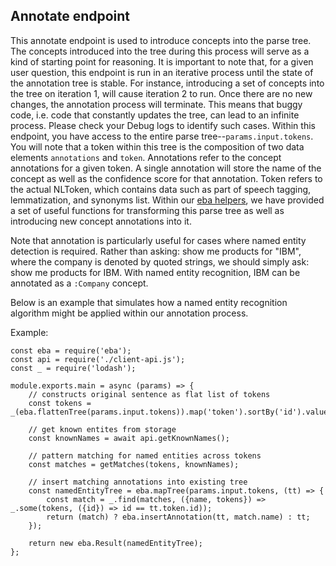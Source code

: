 ## Annotate endpoint

This annotate endpoint is used to introduce concepts into the parse tree. The concepts introduced into the tree during this process will serve as a kind of starting point for reasoning. It is important to note that, for a given user question, this endpoint is run in an iterative process until the state of the annotation tree is stable. For instance, introducing a set of concepts into the tree on iteration 1, will cause iteration 2 to run. Once there are no new changes, the annotation process will terminate. This means that buggy code, i.e. code that constantly updates the tree, can lead to an infinite process. Please check your Debug logs to identify such cases. Within this endpoint, you have access to the entire parse tree--`params.input.tokens`. You will note that a token within this tree is the composition of two data elements `annotations` and `token`. Annotations refer to the concept annotations for a given token. A single annotation will store the name of the concept as well as the confidence score for that annotation. Token refers to the actual NLToken, which contains data such as part of speech tagging, lemmatization, and synonyms list. Within our [eba helpers](../NodeHelpers.md), we have provided a set of useful functions for transforming this parse tree as well as introducing new concept annotations into it. 

Note that annotation is particularly useful for cases where named entity detection is required. Rather than asking: show me products for "IBM", where the company is denoted by quoted strings, we should simply ask: show me products for IBM. With named entity recognition, IBM can be annotated as a `:Company` concept.

Below is an example that simulates how a named entity recognition algorithm might be applied within our annotation process.

Example:

```
const eba = require('eba');
const api = require('./client-api.js');
const _ = require('lodash');

module.exports.main = async (params) => {
    // constructs original sentence as flat list of tokens
    const tokens = _(eba.flattenTree(params.input.tokens)).map('token').sortBy('id').value();

    // get known entites from storage
    const knownNames = await api.getKnownNames();

    // pattern matching for named entities across tokens
    const matches = getMatches(tokens, knownNames);

    // insert matching annotations into existing tree
    const namedEntityTree = eba.mapTree(params.input.tokens, (tt) => {
        const match = _.find(matches, ({name, tokens}) => _.some(tokens, ({id}) => id == tt.token.id));
        return (match) ? eba.insertAnnotation(tt, match.name) : tt;
    });

    return new eba.Result(namedEntityTree);
};
```


